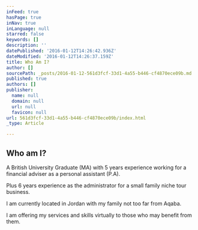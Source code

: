 ```yaml
---
inFeed: true
hasPage: true
inNav: true
inLanguage: null
starred: false
keywords: []
description: ''
datePublished: '2016-01-12T14:26:42.936Z'
dateModified: '2016-01-12T14:26:37.159Z'
title: Who Am I?
author: []
sourcePath: _posts/2016-01-12-561d3fcf-33d1-4a55-b446-cf4870ece09b.md
published: true
authors: []
publisher:
  name: null
  domain: null
  url: null
  favicon: null
url: 561d3fcf-33d1-4a55-b446-cf4870ece09b/index.html
_type: Article

---
```

## Who am I?

A British University Graduate (MA) with 5 years experience working for a financial adviser as a personal assistant (P.A). 

Plus 6 years experience as the administrator for a small family niche tour business.

I am currently located in Jordan with my family not too far from Aqaba. 

I am offering my services and skills virtually to those who may benefit from them.